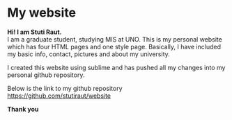# My website

 <strong>Hi! I am Stuti Raut.</strong></br>
 I am a graduate student, studying MIS at UNO. This is my personal website which has four HTML pages and one style page. Basically, I have included my basic info, contact, pictures and about my university.</br>
 
 I created this website using sublime and has pushed all my changes into my personal github repository.
 
 Below is the link to my github repository
 https://github.com/stutiraut/website
 
 <strong>Thank you</strong>
 
 
 
 


